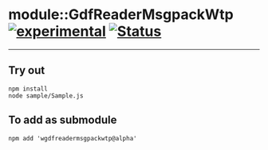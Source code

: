 
# module::GdfReaderMsgpackWtp [![experimental](https://img.shields.io/badge/stability-experimental-orange.svg)](https://github.com/emersion/stability-badges#experimental) [![Status](https://github.com/Wandalen/wGdfReaderMsgpackWtp/workflows/Test/badge.svg)](https://github.com/Wandalen/wGdfReaderMsgpackWtp/actions?query=workflow%3ATest)

___

## Try out
```
npm install
node sample/Sample.js
```

## To add as submodule
```
npm add 'wgdfreadermsgpackwtp@alpha'
```

